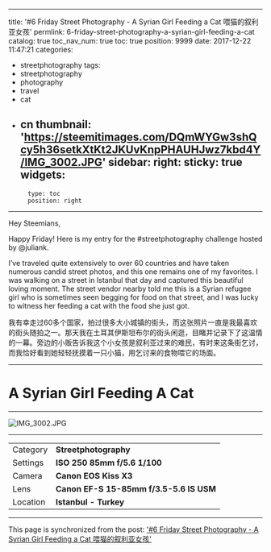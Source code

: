 
---
title: '#6 Friday Street Photography - A Syrian Girl Feeding a Cat 喂猫的叙利亚女孩'
permlink: 6-friday-street-photography-a-syrian-girl-feeding-a-cat
catalog: true
toc_nav_num: true
toc: true
position: 9999
date: 2017-12-22 11:47:21
categories:
- streetphotography
tags:
- streetphotography
- photography
- travel
- cat
- cn
thumbnail: 'https://steemitimages.com/DQmWYGw3shQcy5h36setkXtKt2JKUvKnpPHAUHJwz7kbd4Y/IMG_3002.JPG'
sidebar:
    right:
        sticky: true
widgets:
    -
        type: toc
        position: right
---


Hey Steemians,

Happy Friday! Here is my entry for the  #streetphotography challenge hosted by @juliank. 

I’ve traveled quite extensively to over 60 countries and have taken numerous candid street photos, and this one remains one of my favorites. I was walking on a street in Istanbul that day and captured this beautiful loving moment. The street vendor nearby told me this is a Syrian refugee girl who is sometimes seen begging for food on that street, and I was lucky to witness her feeding a cat with the food she just got.   

我有幸走过60多个国家，拍过很多大小城镇的街头，而这张照片一直是我最喜欢的街头随拍之一。那天我在土耳其伊斯坦布尔的街头闲逛，目睹并记录下了这温情的一幕。旁边的小贩告诉我这个小女孩是叙利亚过来的难民，有时来这条街乞讨，而我恰好看到她轻轻抚摸着一只小猫，用乞讨来的食物喂它的场面。 

***
# A Syrian Girl Feeding A Cat 

***
![IMG_3002.JPG](https://steemitimages.com/DQmWYGw3shQcy5h36setkXtKt2JKUvKnpPHAUHJwz7kbd4Y/IMG_3002.JPG)
***

<table>
<tr><td>Category</td><td><b> Streetphotography </b></td></tr>
<tr><td>Settings</td><td><b>ISO 250   85mm   f/5.6   1/100</b></td></tr>
<tr><td>Camera</td><td><b>Canon EOS Kiss X3</a></b></td></tr>
<tr><td>Lens</td><td><b>Canon EF-S 15-85mm f/3.5-5.6 IS USM</b></td></tr>
<tr><td>Location</td><td><b>Istanbul - Turkey </b></td></tr>
</table>

- - -

This page is synchronized from the post: ['#6 Friday Street Photography - A Syrian Girl Feeding a Cat 喂猫的叙利亚女孩'](https://steemit.com/@itchyfeetdonica/6-friday-street-photography-a-syrian-girl-feeding-a-cat)
